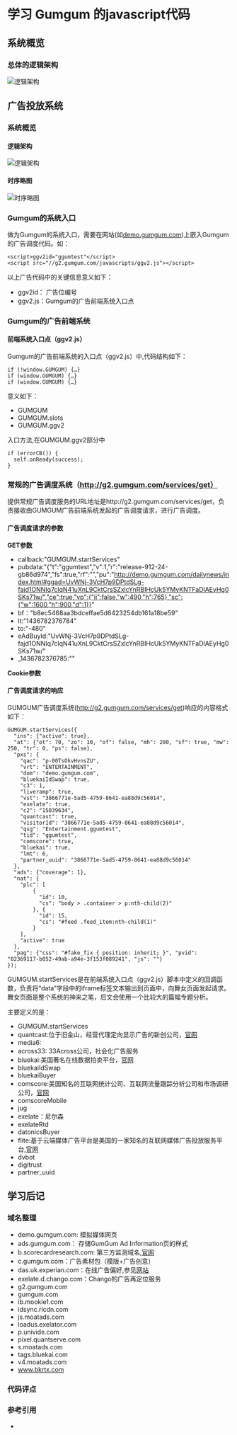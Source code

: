 # 学习 Gumgum 的javascript代码 #

## 系统概览 ##

### 总体的逻辑架构 ###

![逻辑架构]()

## 广告投放系统 ##

### 系统概览 ###

#### 逻辑架构 ####

![逻辑架构]()

#### 时序略图 ####

![时序略图]()

### Gumgum的系统入口 ###

做为Gumgum的系统入口，需要在网站(如[demo.gumgum.com](http://demo.gumgum.com/dailynews/index.html#ggad=UvWNj-3VcH7p9DPtdSLg-fajd1ONNIq7clqN41uXnL9CktCrsSZxlcYnRBIHcUk5YMyKNTFaDlAEyHg0SKs71w))上嵌入Gumgum的广告调度代码。如：

    <script>ggv2id="ggumtest"</script>
    <script src="//g2.gumgum.com/javascripts/ggv2.js"></script>


以上广告代码中的关键信息意义如下：

- ggv2id： 广告位编号
- ggv2.js：Gumgum的广告前端系统入口点

### Gumgum的广告前端系统 ###

#### 前端系统入口点（ggv2.js） ####

Gumgum的广告前端系统的入口点（ggv2.js）中,代码结构如下：

    if (!window.GUMGUM) {…}
    if (window.GUMGUM) {…}
    if (window.GUMGUM) {…}

意义如下：

- GUMGUM
- GUMGUM.slots
- GUMGUM.ggv2

入口方法,在GUMGUM.ggv2部分中

    if (errorCB()) {
      self.onReady(success);
    }

### 常规的广告调度系统（http://g2.gumgum.com/services/get） ###

提供常规广告调度服务的URL地址是http://g2.gumgum.com/services/get，负责接收由GUMGUM广告前端系统发起的广告调度请求，进行广告调度。

#### 广告调度请求的参数 ####

**GET参数**

- callback:"GUMGUM.startServices"
- pubdata:"{"t":"ggumtest","v":1,"r":"release-912-24-gb86d974","fs":true,"rf":"","pu":"http://demo.gumgum.com/dailynews/index.html#ggad=UvWNj-3VcH7p9DPtdSLg-fajd1ONNIq7clqN41uXnL9CktCrsSZxlcYnRBIHcUk5YMyKNTFaDlAEyHg0SKs71w/","ce":true,"vp":{"ii":false,"w":490,"h":765},"sc":{"w":1600,"h":900,"d":1}}"
- bf："b8ec5468aa3bdceffae5d6423254db161a18be59"
- lt:"1436782376784"
- to:"-480"
- eAdBuyId:"UvWNj-3VcH7p9DPtdSLg-fajd1ONNIq7clqN41uXnL9CktCrsSZxlcYnRBIHcUk5YMyKNTFaDlAEyHg0SKs71w/"
- _1436782376785:""
	
**Cookie参数**


#### 广告调度请求的响应 ####

GUMGUM广告调度系统(http://g2.gumgum.com/services/get)响应的内容格式如下：

    GUMGUM.startServices({
      "ins": {"active": true},
      "at": {"ot": 70, "zo": 10, "of": false, "mh": 200, "sf": true, "mw": 250, "tr": 0, "ps": false},
      "pxs": {
        "qac": "p-00TsOkvHvnsZU",
        "vrt": "ENTERTAINMENT",
        "dom": "demo.gumgum.com",
        "bluekaiIdSwap": true,
        "c3": 1,
        "liveramp": true,
        "vst": "3866771e-5ad5-4759-8641-ea88d9c56014",
        "exelate": true,
        "c2": "15039634",
        "quantcast": true, 
        "visitorId": "3866771e-5ad5-4759-8641-ea88d9c56014",
        "qsg": "Entertainment.ggumtest",
        "tid": "ggumtest",
        "comscore": true,
        "bluekai": true,
        "lmt": 6,
        "partner_uuid": "3866771e-5ad5-4759-8641-ea88d9c56014"
      },
      "ads": {"coverage": 1},
      "nat": {
        "plc": [
            {
              "id": 10, 
              "cs": "body > .container > p:nth-child(2)"
            }, {
              "id": 15,
              "cs": "#feed .feed_item:nth-child(1)"
            }
        ], 
        "active": true
      },
      "pag": {"css": "#fake_fix { position: inherit; }", "pvid": "02369117-b052-49ab-a94e-3f153f089241", "js": ""}
    });

GUMGUM.startServices是在前端系统入口点（ggv2.js）脚本中定义的回调函数，负责将“data”字段中的iframe标签文本输出到页面中，向舞女页面发起请求。舞女页面是整个系统的神来之笔，后文会使用一个比较大的篇幅专题分析。

主要定义的是：

- GUMGUM.startServices
- quantcast:位于旧金山，经营代理定向显示广告的新创公司，[官网](http://www.quantcast.com)
- media6:
- across33: 33Across公司，社会化广告服务
- bluekai:美国著名在线数据拍卖平台，[官网](http://www.bluekai.com/)
- bluekaiIdSwap
- bluekaiBuyer
- comscore:美国知名的互联网统计公司、互联网流量跟踪分析公司和市场调研公司，[官网](http://www.comscore.com/)
- comscoreMobile
- jug
- exelate：尼尔森
- exelateRtd
- datonicsBuyer
- flite:基于云端媒体广告平台是美国的一家知名的互联网媒体广告投放服务平台,[官网](http://flite.com/)
- dvbot
- digitrust
- partner_uuid


## 学习后记 ##

### 域名整理 ###

- demo.gumgum.com: 模拟媒体网页
- ads.gumgum.com： 存储GumGum Ad Information页的样式
- b.scorecardresearch.com: 第三方监测域名,[官网](http://www.scorecardresearch.com/Home.aspx)
- c.gumgum.com：广告素材包（模版+广告创意）
- das.uk.experian.com：在线广告偏好,参见[网站](http://das.uk.experian.com/experianoptout/)
- exelate.d.chango.com：Chango的广告再定位服务
- g2.gumgum.com
- gumgum.com
- ib.mookie1.com
- idsync.rlcdn.com
- js.moatads.com
- loadus.exelator.com
- p.univide.com
- pixel.quantserve.com
- s.moatads.com
- tags.bluekai.com
- v4.moatads.com
- www.bkrtx.com

### 代码评点 ###


### 参考引用 ###

- 
